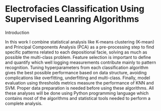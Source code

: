 # Electrofacies Classification Using Supervised Leanring Algorithms

Introduction

In this work I combine statistical analysis like K-means clustering (K-mean) and Principal Components Analysis (PCA) as a pre-processing step to find specific patterns related to each depositional facie, solving as much as possible the multi-class problem. Feature selection is important to define and quantify which well logging measurements contribute mainly to pattern recognition. Tuning hyperparameters from each classification algorithm gives the best possible performance based on data structure, avoiding complications like overfitting, underfitting and multi-class. Finally, model evaluation using thresholds metrics measure the performance of KNN and SVM. 
Proper data preparation is needed before using these algorithms. All these analyses will be done using Python programming language which contains most of the algorithms and statistical tools needed to perform a complete analysis.
